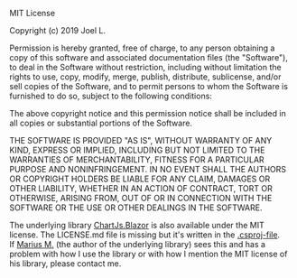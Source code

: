 MIT License

Copyright (c) 2019 Joel L.

Permission is hereby granted, free of charge, to any person obtaining a copy
of this software and associated documentation files (the "Software"), to deal
in the Software without restriction, including without limitation the rights
to use, copy, modify, merge, publish, distribute, sublicense, and/or sell
copies of the Software, and to permit persons to whom the Software is
furnished to do so, subject to the following conditions:

The above copyright notice and this permission notice shall be included in all
copies or substantial portions of the Software.

THE SOFTWARE IS PROVIDED "AS IS", WITHOUT WARRANTY OF ANY KIND, EXPRESS OR
IMPLIED, INCLUDING BUT NOT LIMITED TO THE WARRANTIES OF MERCHANTABILITY,
FITNESS FOR A PARTICULAR PURPOSE AND NONINFRINGEMENT. IN NO EVENT SHALL THE
AUTHORS OR COPYRIGHT HOLDERS BE LIABLE FOR ANY CLAIM, DAMAGES OR OTHER
LIABILITY, WHETHER IN AN ACTION OF CONTRACT, TORT OR OTHERWISE, ARISING FROM,
OUT OF OR IN CONNECTION WITH THE SOFTWARE OR THE USE OR OTHER DEALINGS IN THE
SOFTWARE.


The underlying library [ChartJs.Blazor](https://github.com/mariusmuntean/ChartJs.Blazor) 
is also available under the MIT license. The LICENSE.md file is missing but it's written in the 
[.csproj-file](https://github.com/mariusmuntean/ChartJs.Blazor/blob/master/src/ChartJs.Blazor/ChartJs.Blazor.csproj).  
If [Marius M.](https://github.com/mariusmuntean) (the author of the underlying library) sees this and has a problem 
with how I use the library or with how I mention the MIT license of his library, please contact me.
